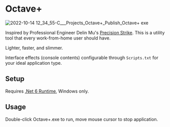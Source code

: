 # Octave+

![2022-10-14 12_34_55-C___Projects_Octave+_Publish_Octave+ exe](https://user-images.githubusercontent.com/7077098/195896799-75658a94-75fe-40bc-8762-6f52b40363a1.png)

Inspired by Professional Engineer Delin Mu's [Precision Strike](https://github.com/DelinM/PrecisionStrike). This is a utility tool that every work-from-home user should have.

Lighter, faster, and slimmer.

Interface effects (console contents) configurable through `Scripts.txt` for your ideal application type.

## Setup

Requires [.Net 6 Runtime](https://dotnet.microsoft.com/en-us/download/dotnet/6.0), Windows only.

## Usage

Double-click Octave+.exe to run, move mouse cursor to stop application.
